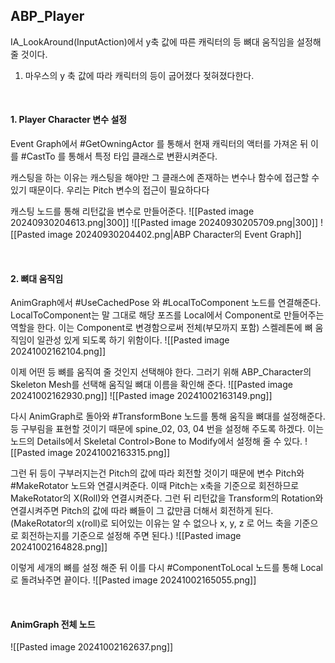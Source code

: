 ## ABP_Player 

IA_LookAround(InputAction)에서 y축 값에 따른 캐릭터의 등 뼈대 움직임을 설정해 줄 것이다.

1. 마우스의 y 축 값에 따라 캐릭터의 등이 굽어졌다 젖혀졌다한다.

<br>

#### 1. Player Character 변수 설정
Event Graph에서 #GetOwningActor 를 통해서 현재 캐릭터의 액터를 가져온 뒤 이를 #CastTo 를 통해서 특정 타입 클래스로 변환시켜준다. 

캐스팅을 하는 이유는 캐스팅을 해야만 그 클래스에 존재하는 변수나 함수에 접근할 수 있기 때문이다. 우리는 Pitch 변수의 접근이 필요하다다

캐스팅 노드를 통해 리턴값을 변수로 만들어준다. 
![[Pasted image 20240930204613.png|300]]
![[Pasted image 20240930205709.png|300]]
![[Pasted image 20240930204402.png|ABP Character의 Event Graph]]

<br>

#### 2. 뼈대 움직임 
AnimGraph에서 #UseCachedPose 와 #LocalToComponent 노드를 연결해준다. LocalToComponent는 말 그대로 해당 포즈를 Local에서 Component로 만들어주는 역할을 한다. 이는 Component로 변경함으로써 전체(부모까지 포함) 스켈레톤에 뼈 움직임이 일관성 있게 되도록 하기 위함이다.
![[Pasted image 20241002162104.png]]

이제 어떤 등 뼈를 움직여 줄 것인지 선택해야 한다. 그러기 위해 ABP_Character의 Skeleton Mesh를 선택해 움직일 뼈대 이름을 확인해 준다.
![[Pasted image 20241002162930.png]]
![[Pasted image 20241002163149.png]]

다시 AnimGraph로 돌아와 #TransformBone 노드를 통해 움직을 뼈대를 설정해준다. 등 구부림을 표현할 것이기 때문에 spine_02, 03, 04 번을 설정해 주도록 하겠다. 이는 노드의 Details에서 Skeletal Control>Bone to Modify에서 설정해 줄 수 있다.
![[Pasted image 20241002163315.png]]

그런 뒤 등이 구부러지는건 Pitch의 값에 따라 회전할 것이기 때문에 변수 Pitch와 #MakeRotator 노드와 연결시켜준다. 이때 Pitch는 x축을 기준으로 회전하므로 MakeRotator의 X(Roll)와 연결시켜준다. 그런 뒤 리턴값을 Transform의 Rotation와 연결시켜주면 Pitch의 값에 따라 뼈들이 그 값만큼 더해서 회전하게 된다.
(MakeRotator의 x(roll)로 되어있는 이유는 알 수 없으나 x, y, z 로 어느 축을 기준으로 회전하는지를 기준으로 설정해 주면 된다.)
![[Pasted image 20241002164828.png]]

이렇게 세개의 뼈를 설정 해준 뒤 이를 다시 #ComponentToLocal 노드를 통해 Local로 돌려놔주면 끝이다.
![[Pasted image 20241002165055.png]]

<br>

#### AnimGraph 전체 노드
![[Pasted image 20241002162637.png]]